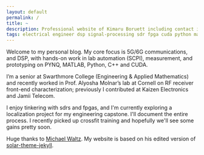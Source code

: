 ```yaml
---
layout: default
permalink: /
title: ~
description: Professional website of Kimaru Boruett including contact information, skills, and blog posts
tags: electrical engineer dsp signal-processing sdr fpga cuda python matlab c++ scpi telecom 5G
---
```


Welcome to my personal blog. My core focus is 5G/6G communications, and DSP, with hands-on work in lab automation (SCPI), measurement, and prototyping on PYNQ, MATLAB, Python, C++ and CUDA.

I’m a senior at Swarthmore College (Engineering & Applied Mathematics) and recently worked in Prof. Alyosha Molnar’s lab at Cornell on RF receiver front-end characterization; previously I contributed at Kaizen Electronics and Jamii Telecom.

I enjoy tinkering with sdrs and fpgas, and I'm currently exploring a localization project for my engineering capstone. I'll document the entire process. I recently picked up crossfit training and hopefully we'll see some gains pretty soon.

Huge thanks to [Michael Waltz](https://x.com/junocake). My website is based on his edited version of [solar-theme-jekyll](https://github.com/mattvh/solar-theme-jekyll).
